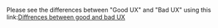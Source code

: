 Please see the differences between "Good UX" and "Bad UX" using this link:[Diffrences between good and bad UX](https://www.figma.com/file/bAsAISXyrYaDpvcUDKY59A/Differences-Between-%22Good-UX%22-and-%22Bad-UX%22?node-id=0%3A1)
